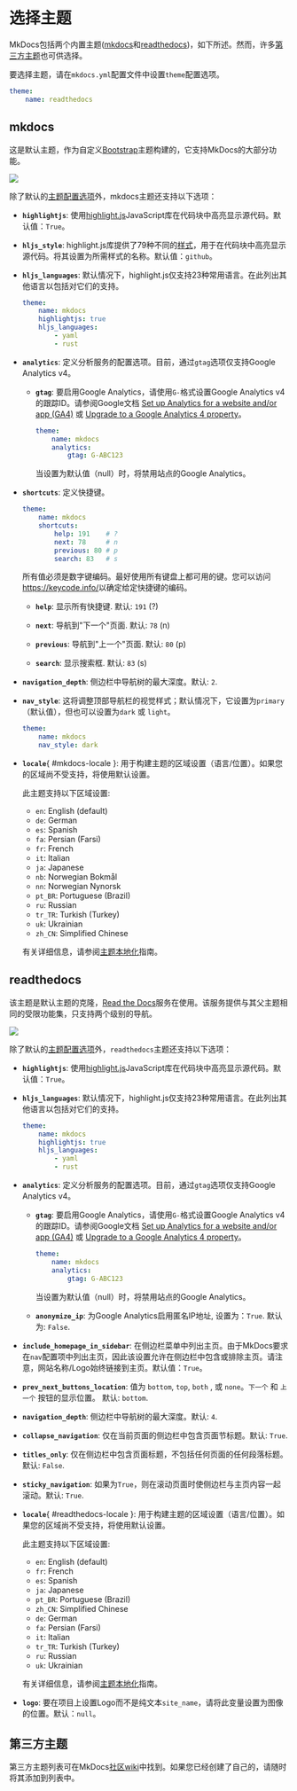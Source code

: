 # 选择主题

MkDocs包括两个内置主题([mkdocs](#mkdocs)和[readthedocs](#readthedocs))，如下所述。然而，许多[第三方主题]也可供选择。

要选择主题，请在`mkdocs.yml`配置文件中设置`theme`配置选项。

```yaml
theme:
    name: readthedocs
```

## mkdocs

这是默认主题，作为自定义[Bootstrap]主题构建的，它支持MkDocs的大部分功能。

![](../images/mkdocs.png)

除了默认的[主题配置选项][theme]外，mkdocs主题还支持以下选项：

- __`highlightjs`__: 使用[highlight.js]JavaScript库在代码块中高亮显示源代码。默认值：`True`。

- __`hljs_style`__: highlight.js库提供了79种不同的[样式]，用于在代码块中高亮显示源代码。将其设置为所需样式的名称。默认值：`github`。

- __`hljs_languages`__: 默认情况下，highlight.js仅支持23种常用语言。在此列出其他语言以包括对它们的支持。

    ```yaml
    theme:
        name: mkdocs
        highlightjs: true
        hljs_languages:
            - yaml
            - rust
    ```
- __`analytics`__: 定义分析服务的配置选项。目前，通过`gtag`选项仅支持Google Analytics v4。

    - __`gtag`__: 要启用Google Analytics，请使用`G-`格式设置Google Analytics v4的跟踪ID。请参阅Google文档 [Set up Analytics for a website and/or app (GA4)][setup-GA4] 或
    [Upgrade to a Google Analytics 4 property][upgrade-GA4]。

        ```yaml
        theme:
            name: mkdocs
            analytics:
                gtag: G-ABC123
        ```

        当设置为默认值（null）时，将禁用站点的Google Analytics。
		
- __`shortcuts`__: 定义快捷键。

    ```yaml
    theme:
        name: mkdocs
        shortcuts:
            help: 191    # ?
            next: 78     # n
            previous: 80 # p
            search: 83   # s
    ```

    所有值必须是数字键编码。最好使用所有键盘上都可用的键。您可以访问<https://keycode.info/>以确定给定快捷键的编码。

    - __`help`__: 显示所有快捷键. 默认: `191` (&quest;)

    - __`next`__: 导航到"下一个"页面. 默认: `78` (n)

    - __`previous`__: 导航到"上一个"页面. 默认: `80` (p)

    - __`search`__: 显示搜索框. 默认: `83` (s)
	
	
- __`navigation_depth`__: 侧边栏中导航树的最大深度。默认: `2`.

- __`nav_style`__: 这将调整顶部导航栏的视觉样式；默认情况下，它设置为`primary`（默认值），但也可以设置为`dark` 或 `light`。

    ```yaml
    theme:
        name: mkdocs
        nav_style: dark
    ```

- __`locale`__{ #mkdocs-locale }: 用于构建主题的区域设置（语言/位置）。如果您的区域尚不受支持，将使用默认设置。

    此主题支持以下区域设置:

    - `en`: English (default)
    - `de`: German
    - `es`: Spanish
    - `fa`: Persian (Farsi)
    - `fr`: French
    - `it`: Italian
    - `ja`: Japanese
    - `nb`: Norwegian Bokmål
    - `nn`: Norwegian Nynorsk
    - `pt_BR`: Portuguese (Brazil)
    - `ru`: Russian
    - `tr_TR`: Turkish (Turkey)
    - `uk`: Ukrainian
    - `zh_CN`: Simplified Chinese

    有关详细信息，请参阅[主题本地化]指南。

## readthedocs

该主题是默认主题的克隆，[Read the Docs]服务在使用。该服务提供与其父主题相同的受限功能集，只支持两个级别的导航。

![](../images/readthedocs.png)

除了默认的[主题配置选项][theme]外，`readthedocs`主题还支持以下选项：

- __`highlightjs`__: 使用[highlight.js]JavaScript库在代码块中高亮显示源代码。默认值：`True`。

- __`hljs_languages`__: 默认情况下，highlight.js仅支持23种常用语言。在此列出其他语言以包括对它们的支持。

    ```yaml
    theme:
        name: mkdocs
        highlightjs: true
        hljs_languages:
            - yaml
            - rust
    ```
- __`analytics`__: 定义分析服务的配置选项。目前，通过`gtag`选项仅支持Google Analytics v4。

    - __`gtag`__: 要启用Google Analytics，请使用`G-`格式设置Google Analytics v4的跟踪ID。请参阅Google文档 [Set up Analytics for a website and/or app (GA4)][setup-GA4] 或
    [Upgrade to a Google Analytics 4 property][upgrade-GA4]。

        ```yaml
        theme:
            name: mkdocs
            analytics:
                gtag: G-ABC123
        ```

        当设置为默认值（null）时，将禁用站点的Google Analytics。
	- __`anonymize_ip`__: 为Google Analytics启用匿名IP地址, 设置为：`True`. 默认为: `False`.

- __`include_homepage_in_sidebar`__: 在侧边栏菜单中列出主页。由于MkDocs要求在`nav`配置项中列出主页，因此该设置允许在侧边栏中包含或排除主页。请注意，网站名称/Logo始终链接到主页。默认值：`True`。

- __`prev_next_buttons_location`__: 值为 `bottom`, `top`, `both` , 或 `none`。`下一个` 和 `上一个` 按钮的显示位置。 默认: `bottom`.

- __`navigation_depth`__: 侧边栏中导航树的最大深度。默认: `4`.

- __`collapse_navigation`__: 仅在当前页面的侧边栏中包含页面节标题。默认: `True`.

- __`titles_only`__: 仅在侧边栏中包含页面标题，不包括任何页面的任何段落标题。默认: `False`.

- __`sticky_navigation`__: 如果为`True`，则在滚动页面时使侧边栏与主页内容一起滚动。默认: `True`.

- __`locale`__{ #readthedocs-locale }: 用于构建主题的区域设置（语言/位置）。如果您的区域尚不受支持，将使用默认设置。

    此主题支持以下区域设置:

    * `en`: English (default)
    * `fr`: French
    * `es`: Spanish
    * `ja`: Japanese
    * `pt_BR`: Portuguese (Brazil)
    * `zh_CN`: Simplified Chinese
    * `de`: German
    * `fa`: Persian (Farsi)
    * `it`: Italian
    * `tr_TR`: Turkish (Turkey)
    * `ru`: Russian
    * `uk`: Ukrainian

    有关详细信息，请参阅[主题本地化]指南。

- __`logo`__: 要在项目上设置Logo而不是纯文本`site_name`，请将此变量设置为图像的位置。默认：`null`。


## 第三方主题

第三方主题列表可在MkDocs[社区wiki][community wiki]中找到。如果您已经创建了自己的，请随时将其添加到列表中。

[第三方主题]: #第三方主题
[theme]: configuration.md#theme
[Bootstrap]: https://getbootstrap.com/
[highlight.js]: https://highlightjs.org/
[样式]: https://highlightjs.org/static/demo/
[setup-GA4]: https://support.google.com/analytics/answer/9304153?hl=en&ref_topic=9303319
[upgrade-GA4]: https://support.google.com/analytics/answer/9744165?hl=en&ref_topic=9303319
[Read the Docs]: https://readthedocs.org/
[community wiki]: https://github.com/mkdocs/mkdocs/wiki/MkDocs-Themes
[主题本地化]: localize-theme.md

